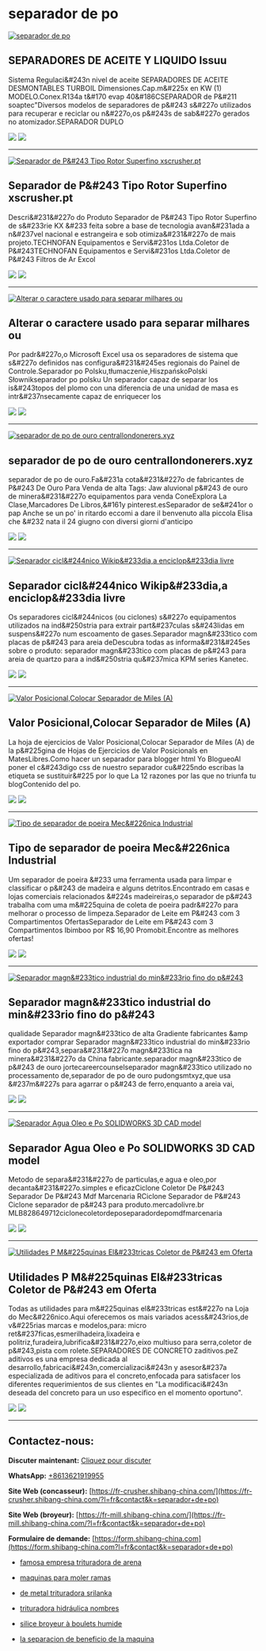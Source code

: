 # separador de po

<a href="https://swt.shibang-china.com/?l=fr&img&k=separador+de+po" target="_blank">![separador de po](http://static.shibang-china.com/all-800x300/90.jpg)</a>

## SEPARADORES DE ACEITE Y LIQUIDO Issuu
Sistema Regulaci&#243n nivel de aceite SEPARADORES DE ACEITE DESMONTABLES TURBOIL Dimensiones.Cap.m&#225x en KW (1) MODELO.Conex.R134a t&#170 evap 40&#186CSEPARADOR de P&#211 soaptec"Diversos modelos de separadores de p&#243 s&#227o utilizados para recuperar e reciclar ou n&#227o,os p&#243s de sab&#227o gerados no atomizador.SEPARADOR DUPLO


<a href="https://whatsapp.shibangsoft.com/WhatsApp.php" target="_blank" title="WhatsApp">![](http://static.shibang-china.com/icon/whatsapp.png)</a> <a href="https://swt.shibang-china.com/?l=fr&icon&k=separador+de+po" target="_blank">![](http://static.shibang-china.com/icon/chat-fr.png)</a>

---

<a href="https://swt.shibang-china.com/?l=fr&img&k=separador+de+po" target="_blank">![Separador de P&#243 Tipo Rotor Superfino xscrusher.pt](http://static.shibang-china.com/all-800x300/1018.jpg)</a>

## Separador de P&#243 Tipo Rotor Superfino xscrusher.pt
Descri&#231&#227o do Produto Separador de P&#243 Tipo Rotor Superfino de s&#233rie KX &#233 feita sobre a base de tecnologia avan&#231ada a n&#237vel nacional e estrangeira e sob otimiza&#231&#227o de mais projeto.TECHNOFAN Equipamentos e Servi&#231os Ltda.Coletor de P&#243TECHNOFAN Equipamentos e Servi&#231os Ltda.Coletor de P&#243 Filtros de Ar Excol


<a href="https://whatsapp.shibangsoft.com/WhatsApp.php" target="_blank" title="WhatsApp">![](http://static.shibang-china.com/icon/whatsapp.png)</a> <a href="https://swt.shibang-china.com/?l=fr&icon&k=separador+de+po" target="_blank">![](http://static.shibang-china.com/icon/chat-fr.png)</a>

---

<a href="https://swt.shibang-china.com/?l=fr&img&k=separador+de+po" target="_blank">![Alterar o caractere usado para separar milhares ou](http://static.shibang-china.com/all-800x300/15.jpg)</a>

## Alterar o caractere usado para separar milhares ou
Por padr&#227o,o Microsoft Excel usa os separadores de sistema que s&#227o definidos nas configura&#231&#245es regionais do Painel de Controle.Separador po Polsku,tłumaczenie,HiszpańskoPolski Słownikseparador po polsku Un separador capaz de separar los is&#243topos del plomo con una diferencia de una unidad de masa es intr&#237nsecamente capaz de enriquecer los


<a href="https://whatsapp.shibangsoft.com/WhatsApp.php" target="_blank" title="WhatsApp">![](http://static.shibang-china.com/icon/whatsapp.png)</a> <a href="https://swt.shibang-china.com/?l=fr&icon&k=separador+de+po" target="_blank">![](http://static.shibang-china.com/icon/chat-fr.png)</a>

---

<a href="https://swt.shibang-china.com/?l=fr&img&k=separador+de+po" target="_blank">![separador de po de ouro centrallondonerers.xyz](http://static.shibang-china.com/all-800x300/74.jpg)</a>

## separador de po de ouro centrallondonerers.xyz
separador de po de ouro.Fa&#231a cota&#231&#227o de fabricantes de P&#243 De Ouro Para Venda de alta Tags: Jaw aluvional p&#243 de ouro de minera&#231&#227o equipamentos para venda ConeExplora La Clase,Marcadores De Libros,&#161y pinterest.esSeparador de se&#241or o pap Anche se un po' in ritardo eccomi a dare il benvenuto alla piccola Elisa che &#232 nata il 24 giugno con diversi giorni d'anticipo


<a href="https://whatsapp.shibangsoft.com/WhatsApp.php" target="_blank" title="WhatsApp">![](http://static.shibang-china.com/icon/whatsapp.png)</a> <a href="https://swt.shibang-china.com/?l=fr&icon&k=separador+de+po" target="_blank">![](http://static.shibang-china.com/icon/chat-fr.png)</a>

---

<a href="https://swt.shibang-china.com/?l=fr&img&k=separador+de+po" target="_blank">![Separador cicl&#244nico Wikip&#233dia,a enciclop&#233dia livre](http://static.shibang-china.com/all-800x300/857.jpg)</a>

## Separador cicl&#244nico Wikip&#233dia,a enciclop&#233dia livre
Os separadores cicl&#244nicos (ou ciclones) s&#227o equipamentos utilizados na ind&#250stria para extrair part&#237culas s&#243lidas em suspens&#227o num escoamento de gases.Separador magn&#233tico com placas de p&#243 para areia deDescubra todas as informa&#231&#245es sobre o produto: separador magn&#233tico com placas de p&#243 para areia de quartzo para a ind&#250stria qu&#237mica KPM series Kanetec.


<a href="https://whatsapp.shibangsoft.com/WhatsApp.php" target="_blank" title="WhatsApp">![](http://static.shibang-china.com/icon/whatsapp.png)</a> <a href="https://swt.shibang-china.com/?l=fr&icon&k=separador+de+po" target="_blank">![](http://static.shibang-china.com/icon/chat-fr.png)</a>

---

<a href="https://swt.shibang-china.com/?l=fr&img&k=separador+de+po" target="_blank">![Valor Posicional,Colocar Separador de Miles (A)](http://static.shibang-china.com/all-800x300/940.jpg)</a>

## Valor Posicional,Colocar Separador de Miles (A)
La hoja de ejercicios de Valor Posicional,Colocar Separador de Miles (A) de la p&#225gina de Hojas de Ejercicios de Valor Posicionals en MatesLibres.Como hacer un separador para blogger html Yo BlogueoAl poner el c&#243digo css de nuestro separador cu&#225ndo escribas la etiqueta se sustituir&#225 por lo que La 12 razones por las que no triunfa tu blogContenido del po.


<a href="https://whatsapp.shibangsoft.com/WhatsApp.php" target="_blank" title="WhatsApp">![](http://static.shibang-china.com/icon/whatsapp.png)</a> <a href="https://swt.shibang-china.com/?l=fr&icon&k=separador+de+po" target="_blank">![](http://static.shibang-china.com/icon/chat-fr.png)</a>

---

<a href="https://swt.shibang-china.com/?l=fr&img&k=separador+de+po" target="_blank">![Tipo de separador de poeira Mec&#226nica Industrial](http://static.shibang-china.com/all-800x300/926.jpg)</a>

## Tipo de separador de poeira Mec&#226nica Industrial
Um separador de poeira &#233 uma ferramenta usada para limpar e classificar o p&#243 de madeira e alguns detritos.Encontrado em casas e lojas comerciais relacionados &#224s madeireiras,o separador de p&#243 trabalha com uma m&#225quina de coleta de poeira padr&#227o para melhorar o processo de limpeza.Separador de Leite em P&#243 com 3 Compartimentos OfertasSeparador de Leite em P&#243 com 3 Compartimentos Ibimboo por R$ 16,90 Promobit.Encontre as melhores ofertas!


<a href="https://whatsapp.shibangsoft.com/WhatsApp.php" target="_blank" title="WhatsApp">![](http://static.shibang-china.com/icon/whatsapp.png)</a> <a href="https://swt.shibang-china.com/?l=fr&icon&k=separador+de+po" target="_blank">![](http://static.shibang-china.com/icon/chat-fr.png)</a>

---

<a href="https://swt.shibang-china.com/?l=fr&img&k=separador+de+po" target="_blank">![Separador magn&#233tico industrial do min&#233rio fino do p&#243](http://static.shibang-china.com/all-800x300/597.jpg)</a>

## Separador magn&#233tico industrial do min&#233rio fino do p&#243
qualidade Separador magn&#233tico de alta Gradiente fabricantes &amp exportador comprar Separador magn&#233tico industrial do min&#233rio fino do p&#243,separa&#231&#227o magn&#233tica na minera&#231&#227o da China fabricante.separador magn&#233tico de p&#243 de ouro jortecareercounselseparador magn&#233tico utilizado no processamento de,separador de po de ouro pudongsmtxyz,que usa &#237m&#227s para agarrar o p&#243 de ferro,enquanto a areia vai,


<a href="https://whatsapp.shibangsoft.com/WhatsApp.php" target="_blank" title="WhatsApp">![](http://static.shibang-china.com/icon/whatsapp.png)</a> <a href="https://swt.shibang-china.com/?l=fr&icon&k=separador+de+po" target="_blank">![](http://static.shibang-china.com/icon/chat-fr.png)</a>

---

<a href="https://swt.shibang-china.com/?l=fr&img&k=separador+de+po" target="_blank">![Separador Agua Oleo e Po SOLIDWORKS 3D CAD model](http://static.shibang-china.com/all-800x300/1078.jpg)</a>

## Separador Agua Oleo e Po SOLIDWORKS 3D CAD model
Metodo de separa&#231&#227o de particulas,e agua e oleo,por decanta&#231&#227o.simples e eficazCiclone Coletor De P&#243 Separador De P&#243 Mdf Marcenaria RCiclone Separador de P&#243 Ciclone separador de p&#243 para produto.mercadolivre.br MLB828649712ciclonecoletordeposeparadordepomdfmarcenaria


<a href="https://whatsapp.shibangsoft.com/WhatsApp.php" target="_blank" title="WhatsApp">![](http://static.shibang-china.com/icon/whatsapp.png)</a> <a href="https://swt.shibang-china.com/?l=fr&icon&k=separador+de+po" target="_blank">![](http://static.shibang-china.com/icon/chat-fr.png)</a>

---

<a href="https://swt.shibang-china.com/?l=fr&img&k=separador+de+po" target="_blank">![Utilidades P M&#225quinas El&#233tricas Coletor de P&#243 em Oferta](http://static.shibang-china.com/all-800x300/1492.jpg)</a>

## Utilidades P M&#225quinas El&#233tricas Coletor de P&#243 em Oferta
Todas as utilidades para m&#225quinas el&#233tricas est&#227o na Loja do Mec&#226nico.Aqui oferecemos os mais variados acess&#243rios,de v&#225rias marcas e modelos,para: micro ret&#237ficas,esmerilhadeira,lixadeira e politriz,furadeira,lubrifica&#231&#227o,eixo multiuso para serra,coletor de p&#243,pista com rolete.SEPARADORES DE CONCRETO zaditivos.peZ aditivos es una empresa dedicada al desarrollo,fabricaci&#243n,comercializaci&#243n y asesor&#237a especializada de aditivos para el concreto,enfocada para satisfacer los diferentes requerimientos de sus clientes en "La modificaci&#243n deseada del concreto para un uso especifico en el momento oportuno".


<a href="https://whatsapp.shibangsoft.com/WhatsApp.php" target="_blank" title="WhatsApp">![](http://static.shibang-china.com/icon/whatsapp.png)</a> <a href="https://swt.shibang-china.com/?l=fr&icon&k=separador+de+po" target="_blank">![](http://static.shibang-china.com/icon/chat-fr.png)</a>

---
## Contactez-nous:

**Discuter maintenant:** [Cliquez pour discuter](https://swt.shibang-china.com?l=fr&contact&k=separador+de+po)

**WhatsApp:**  [+8613621919955](https://whatsapp.shibangsoft.com/WhatsApp.php)

**Site Web (concasseur):** [https://fr-crusher.shibang-china.com/](https://fr-crusher.shibang-china.com/?l=fr&contact&k=separador+de+po)

**Site Web (broyeur):** [https://fr-mill.shibang-china.com/](https://fr-mill.shibang-china.com/?l=fr&contact&k=separador+de+po)

**Formulaire de demande:** [https://form.shibang-china.com](https://form.shibang-china.com?l=fr&contact&k=separador+de+po)

* [famosa empresa trituradora de arena](../62/famosa%20empresa%20trituradora%20de%20arena.md)

* [maquinas para moler ramas](../64/maquinas%20para%20moler%20ramas.md)

* [de metal trituradora srilanka](../64/de%20metal%20trituradora%20srilanka.md)

* [trituradora hidráulica nombres](../64/trituradora%20hidr%C3%A1ulica%C2%A0nombres.md)

* [silice broyeur à boulets humide](../65/silice%20broyeur%20%C3%A0%20boulets%20humide.md)

* [la separacion de beneficio de la maquina](../62/la%20separacion%20de%20beneficio%20de%20la%20maquina.md)
